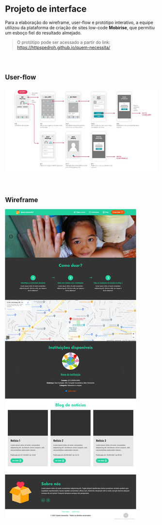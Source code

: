 # Projeto de interface

Para a elaboração do wireframe, user-flow e protótipo interativo, a equipe utilizou da plataforma de criação de sites low-code **Mobirise**, que permitiu um esboço fiel do resultado almejado.

> O protótipo pode ser acessado a partir do link: https://httpspedroh.github.io/quem-necessita/
> 
<br></br>
## User-flow

![User-flow](../Artefatos/userflow.jpg)

<br></br>

## Wireframe

![Wireframe](../Artefatos/wireframe.png)